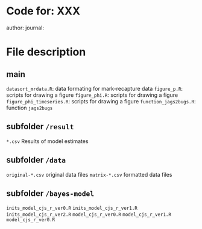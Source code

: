 # Code for: XXX
author:
journal: 

# File description
## main
`datasort_mrdata.R`: data formating for mark-recapture data
`figure_p.R`: scripts for drawing a figure
`figure_phi.R`: scripts for drawing a figure
`figure_phi_timeseries.R`: scripts for drawing a figure
`function_jags2bugs.R`: function `jags2bugs`

## subfolder `/result`
`*.csv` Results of model estimates

## subfolder `/data`
`original-*.csv` original data files
`matrix-*.csv` formatted data files

## subfolder `/bayes-model`
`inits_model_cjs_r_ver0.R`
`inits_model_cjs_r_ver1.R`
`inits_model_cjs_r_ver2.R`
`model_cjs_r_ver0.R`
`model_cjs_r_ver1.R`
`model_cjs_r_ver0.R`

